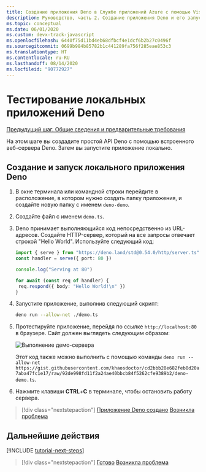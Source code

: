 ```yaml
---
title: Создание приложения Deno в Службе приложений Azure с помощью Visual Studio Code
description: Руководство, часть 2. Создание приложения Deno и его запуск в локальной среде
ms.topic: conceptual
ms.date: 06/01/2020
ms.custom: devx-track-javascript
ms.openlocfilehash: 6440f75d11bd4eb68dfbcf4e1dcf6b2b27c0496f
ms.sourcegitcommit: 0699b984b85782b1c441289fa756f285eae853c3
ms.translationtype: HT
ms.contentlocale: ru-RU
ms.lasthandoff: 08/14/2020
ms.locfileid: "90772927"
---
```

# <a name="test-local-deno-apps"></a>Тестирование локальных приложений Deno

[Предыдущий шаг. Общие сведения и предварительные требования](tutorial-visual-studio-code-azure-app-service-deno-01.md)

На этом шаге вы создадите простой API Deno с помощью встроенного веб-сервера Deno. Затем вы запустите приложение локально.

## <a name="create-and-run-a-local-deno-app"></a>Создание и запуск локального приложения Deno

1. В окне терминала или командной строки перейдите в расположение, в котором нужно создать папку приложения, и создайте новую папку с именем `deno-demo`.

1. Создайте файл с именем `demo.ts`.
1. Deno принимает выполняющийся код непосредственно из URL-адресов. Создайте HTTP-сервер, который на все запросы отвечает строкой "Hello World". Используйте следующий код:

    ```typescript
    import { serve } from "https://deno.land/std@0.54.0/http/server.ts"
    const handler = serve({ port: 80 })

    console.log("Serving at 80")

    for await (const req of handler) {
     req.respond({ body: "Hello World!\n" })
    }
    ```

1. Запустите приложение, выполнив следующий скрипт:

    ```bash
    deno run --allow-net ./demo.ts
    ```

1. Протестируйте приложение, перейдя по ссылке `http://localhost:80` в браузере. Сайт должен выглядеть следующим образом:

    ![Выполнение демо-сервера](media/deploy-azure/deno-hello-world.png)

    Этот код также можно выполнить с помощью команды `deno run --allow-net https://gist.githubusercontent.com/khaosdoctor/cd2bbb28e682feb8d20a7aba47fc1e17/raw/92de998fd11f2a24ae40bbcb84f5262cfe9389b2/deno-demo.ts`.

1. Нажмите клавиши **CTRL**+**C** в терминале, чтобы остановить работу сервера.

> [!div class="nextstepaction"]
> [Приложение Deno создано](tutorial-visual-studio-code-azure-app-service-deno-03.md) [Возникла проблема](https://www.research.net/r/PWZWZ52?tutorial=deno-deployment-azureappservice&step=create-app)

## <a name="next-steps"></a>Дальнейшие действия

[!INCLUDE [tutorial-next-steps](includes/tutorial-next-steps.md)]

> [!div class="nextstepaction"]
> [Готово](node-howto-deploy-web-app.md) [Возникла проблема](https://www.research.net/r/PWZWZ52?tutorial=deno-deployment-azureappservice&step=clean-up-resources)
